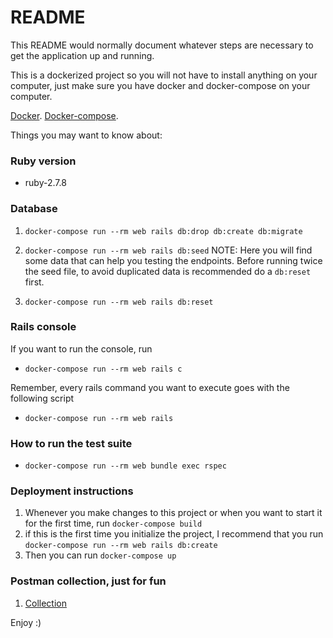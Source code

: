 # README

This README would normally document whatever steps are necessary to get the
application up and running.

This is a dockerized project so you will not have to install anything on your computer, 
just make sure you have docker and docker-compose on your computer.

[Docker](https://docs.docker.com/get-docker/).
[Docker-compose](https://docs.docker.com/compose/install/).

Things you may want to know about:

### Ruby version
  - ruby-2.7.8


### Database 

1. `docker-compose run --rm web rails db:drop db:create db:migrate`

2. `docker-compose run --rm web rails db:seed`
NOTE: Here you will find some data that can help you testing the endpoints. Before running twice the seed file, to avoid duplicated data is recommended do a `db:reset` first.

3. `docker-compose run --rm web rails db:reset`


### Rails console
If you want to run the console, run
- `docker-compose run --rm web rails c`

Remember, every rails command you want to execute goes with the following script 
- `docker-compose run --rm web rails `


### How to run the test suite
-  `docker-compose run --rm web bundle exec rspec `

### Deployment instructions
1. Whenever you make changes to this project or when you want to start it for the first time, run `docker-compose build`
2. if this is the first time you initialize the project, I recommend that you run `docker-compose run --rm web rails db:create`
3. Then you can run `docker-compose up`

### Postman collection, just for fun 
1. [Collection](https://www.postman.com/marlagualdron/workspace/ruby-backend/collection/13084314-94b6d2a3-3c6d-459b-8eaa-e24695b23f88?action=share&creator=13084314)

Enjoy :)
